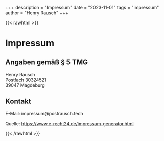 +++
description = "Impressum"
date = "2023-11-01"
tags = "impressum"
author = "Henry Rausch"
+++


{{< rawhtml >}}
<h1>Impressum</h1>

<h2>Angaben gem&auml;&szlig; &sect; 5 TMG</h2>
<p>Henry Rausch<br />
Postfach 30324521<br />
39047 Magdeburg</p>

<h2>Kontakt</h2>
E-Mail: impressum@postrausch.tech</p>

<p>Quelle: <a href="https://www.e-recht24.de/impressum-generator.html">https://www.e-recht24.de/impressum-generator.html</a></p>
{{< /rawhtml >}}